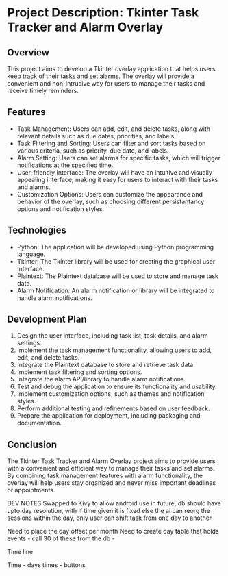# Project Description: Tkinter Task Tracker and Alarm Overlay

## Overview
This project aims to develop a Tkinter overlay application that helps users keep track of their tasks and set alarms. The overlay will provide a convenient and non-intrusive way for users to manage their tasks and receive timely reminders.

## Features
- Task Management: Users can add, edit, and delete tasks, along with relevant details such as due dates, priorities, and labels.
- Task Filtering and Sorting: Users can filter and sort tasks based on various criteria, such as priority, due date, and labels.
- Alarm Setting: Users can set alarms for specific tasks, which will trigger notifications at the specified time.
- User-friendly Interface: The overlay will have an intuitive and visually appealing interface, making it easy for users to interact with their tasks and alarms.
- Customization Options: Users can customize the appearance and behavior of the overlay, such as choosing different persistantancy options and notification styles.

## Technologies
- Python: The application will be developed using Python programming language.
- Tkinter: The Tkinter library will be used for creating the graphical user interface.
- Plaintext: The Plaintext database will be used to store and manage task data.
- Alarm Notification: An alarm notification or library will be integrated to handle alarm notifications.

## Development Plan
1. Design the user interface, including task list, task details, and alarm settings.
2. Implement the task management functionality, allowing users to add, edit, and delete tasks.
3. Integrate the Plaintext database to store and retrieve task data.
4. Implement task filtering and sorting options.
5. Integrate the alarm API/library to handle alarm notifications.
6. Test and debug the application to ensure its functionality and usability.
7. Implement customization options, such as themes and notification styles.
8. Perform additional testing and refinements based on user feedback.
9. Prepare the application for deployment, including packaging and documentation.

## Conclusion
The Tkinter Task Tracker and Alarm Overlay project aims to provide users with a convenient and efficient way to manage their tasks and set alarms. By combining task management features with alarm functionality, the overlay will help users stay organized and never miss important deadlines or appointments.

DEV NOTES
Swapped to Kivy to allow android use in future,
db should have upto day resolution, with if time given it is fixed else the ai can reorg the sessions within the day, only user can shift task from one day to another

Need to place the day offset per month
Need to create day table that holds events - call 30 of these from the db -  

Time line

Time - days
times - buttons